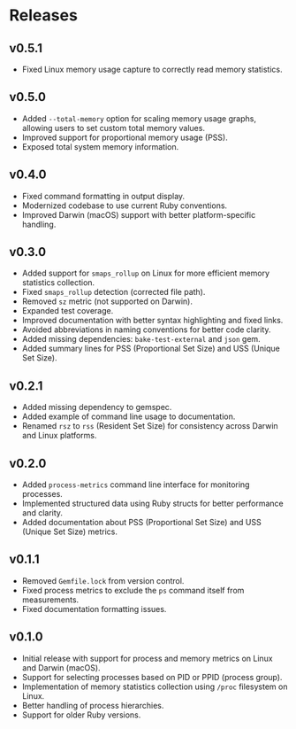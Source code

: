 # Releases

## v0.5.1

  - Fixed Linux memory usage capture to correctly read memory statistics.

## v0.5.0

  - Added `--total-memory` option for scaling memory usage graphs, allowing users to set custom total memory values.
  - Improved support for proportional memory usage (PSS).
  - Exposed total system memory information.

## v0.4.0

  - Fixed command formatting in output display.
  - Modernized codebase to use current Ruby conventions.
  - Improved Darwin (macOS) support with better platform-specific handling.

## v0.3.0

  - Added support for `smaps_rollup` on Linux for more efficient memory statistics collection.
  - Fixed `smaps_rollup` detection (corrected file path).
  - Removed `sz` metric (not supported on Darwin).
  - Expanded test coverage.
  - Improved documentation with better syntax highlighting and fixed links.
  - Avoided abbreviations in naming conventions for better code clarity.
  - Added missing dependencies: `bake-test-external` and `json` gem.
  - Added summary lines for PSS (Proportional Set Size) and USS (Unique Set Size).

## v0.2.1

  - Added missing dependency to gemspec.
  - Added example of command line usage to documentation.
  - Renamed `rsz` to `rss` (Resident Set Size) for consistency across Darwin and Linux platforms.

## v0.2.0

  - Added `process-metrics` command line interface for monitoring processes.
  - Implemented structured data using Ruby structs for better performance and clarity.
  - Added documentation about PSS (Proportional Set Size) and USS (Unique Set Size) metrics.

## v0.1.1

  - Removed `Gemfile.lock` from version control.
  - Fixed process metrics to exclude the `ps` command itself from measurements.
  - Fixed documentation formatting issues.

## v0.1.0

  - Initial release with support for process and memory metrics on Linux and Darwin (macOS).
  - Support for selecting processes based on PID or PPID (process group).
  - Implementation of memory statistics collection using `/proc` filesystem on Linux.
  - Better handling of process hierarchies.
  - Support for older Ruby versions.
